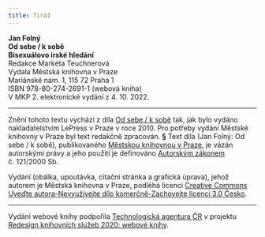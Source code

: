 ```yaml
---
title: Tiráž
---
```


**Jan Folný    
Od sebe / k sobě**  
**Bisexuálovo irské hledání**  
Redakce Markéta Teuchnerová  
Vydala Městská knihovna v Praze  
Mariánské nám. 1, 115 72 Praha 1  
ISBN 978-80-274-2691-1 (webová kniha)  
V MKP 2. elektronické vydání z 4. 10. 2022.

***

Znění tohoto textu vychází z díla [Od sebe / k sobě](https://search.mlp.cz/cz/titul/od-sebe-k-sobe/3350206/#/) tak, jak bylo vydáno nakladatelstvím LePress v Praze v roce 2010. Pro potřeby vydání Městské knihovny v Praze byl text redakčně zpracován.
**§**
Text díla (Jan Folný: Od sebe / k sobě), publikovaného [Městskou knihovnou v Praze](https://www.mlp.cz/cz/), je vázán autorskými právy a jeho použití je definováno [Autorským zákonem](https://www.mkcr.cz/predpisy-zakonu-709.html) č. 121/2000 Sb.

Vydání (obálka, upoutávka, citační stránka a grafická úprava), jehož autorem je Městská knihovna v Praze, podléhá licenci [Creative Commons Uveďte autora-Nevyužívejte dílo komerčně-Zachovejte licenci 3.0 Česko](https://creativecommons.org/licenses/by-nc-sa/3.0/cz/).


***

Vydání webové knihy podpořila [Technologická agentura ČR](https://www.tacr.cz/) v projektu [Redesign knihovních služeb 2020: webové knihy](https://starfos.tacr.cz/cs/project/TL04000391).
